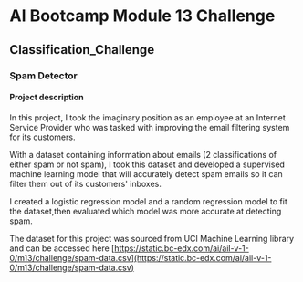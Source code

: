 # AI Bootcamp Module 13 Challenge

## Classification_Challenge

### Spam Detector

#### Project description

In this project, I took the imaginary position as an employee at an Internet Service Provider who was tasked with improving the email filtering system for its customers.

With a dataset containing information about emails (2 classifications of either spam or not spam), I took this dataset and developed a supervised machine learning model that will accurately detect spam emails so it can filter them out of its customers' inboxes.

I created a logistic regression model and a random regression model to fit the dataset,then evaluated which model was more accurate at detecting spam.

The dataset for this project was sourced from UCI Machine Learning library and can be accessed here [https://static.bc-edx.com/ai/ail-v-1-0/m13/challenge/spam-data.csv](https://static.bc-edx.com/ai/ail-v-1-0/m13/challenge/spam-data.csv)


